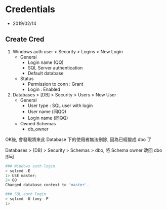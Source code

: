 # Credentials

- 2019/02/14


## Create Cred

1. Windows auth user > Security > Logins > New Login
    - General
        - Login name (QQ)
        - SQL Server authentication
        - Default database
    - Status
        - Permission to conn : Grant
        - Login : Enabled
2. Databases > [DB] > Security > Users > New User
    - General
        - User type : SQL user with login
        - User name (同QQ)
        - Login name (同QQ)
    - Owned Schemas
        - db_owner

OK後, 會發現將來此 Database 下的使用者無法刪除, 因為已經變成 dbo 了

Databases > [DB] > Security > Schemas > dbo, 將 Schema owner 改回 dbo 即可


```powershell
### Windows auth login
> sqlcmd -E
1> USE master;
2> GO
Changed database context to 'master'.

### SQL auth login
> sqlcmd -U tony -P
1> 


```